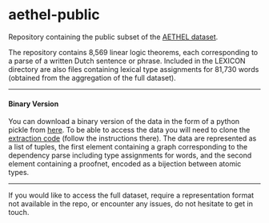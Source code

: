 # aethel-public
Repository containing the public subset of the [AETHEL dataset](http://www.lrec-conf.org/proceedings/lrec2020/pdf/2020.lrec-1.647.pdf).


The repository contains 8,569 linear logic theorems, each corresponding to a parse of a written Dutch sentence or phrase.
Included in the LEXICON directory are also files containing lexical type assignments for 81,730 words 
(obtained from the aggregation of the full dataset). 

---

#### Binary Version
You can download a binary version of the data in the form of a python pickle from 
[here](https://surfdrive.surf.nl/files/index.php/s/jIpWUphW7RSQJ5V).
To be able to access the data you will need to clone the 
[extraction code](https://github.com/konstantinosKokos/Lassy-TLG-Extraction/tree/master) (follow the instructions there).
The data are represented as a list of tuples, the first element containing a graph corresponding to the dependency
parse including type assignments for words, and the second element containing a proofnet, encoded as a bijection between
atomic types.

---
 
If you would like to access the full dataset, require a representation format not available in the repo, or encounter any issues, do not hesitate to get in touch.
